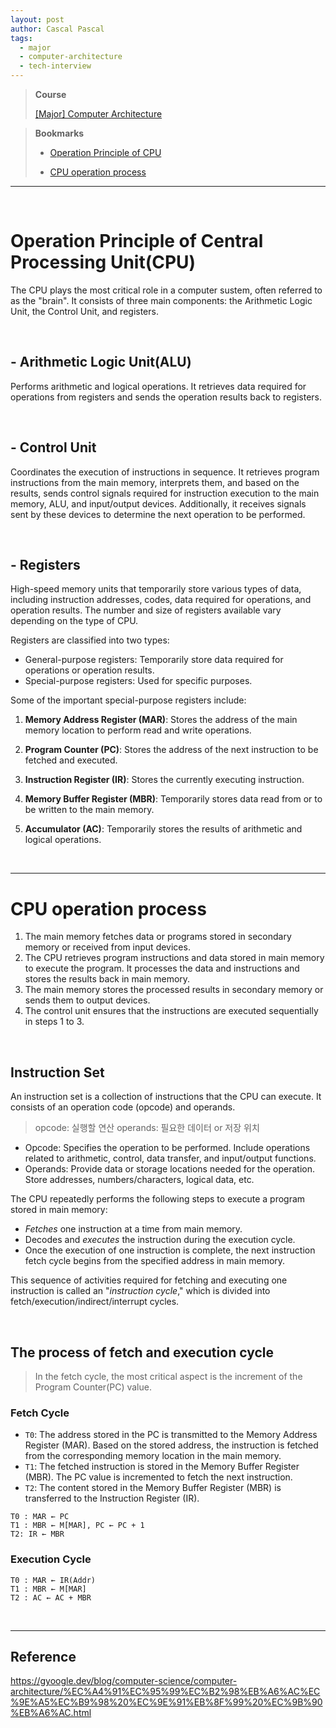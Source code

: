 ```yaml
---
layout: post
author: Cascal Pascal
tags:
  - major
  - computer-architecture
  - tech-interview
---
```


>**Course**
>
>[[Major] Computer Architecture](https://cascalpascal.github.io/major-tech-interview)

>**Bookmarks**
>
>- [Operation Principle of CPU](#operation-principle-of-central-processing-unitcpu)
>
>- [CPU operation process](#cpu-operation-process)


---

<br>

# Operation Principle of Central Processing Unit(CPU)  
The CPU plays the most critical role in a computer sustem, often referred to as the "brain". It consists of three main components: the Arithmetic Logic Unit, the Control Unit, and registers.

<br>

## - Arithmetic Logic Unit(ALU)
Performs arithmetic and logical operations. It retrieves data required for operations from registers and sends the operation results back to registers.

<br>

## - Control Unit
Coordinates the execution of instructions in sequence. It retrieves program instructions from the main memory, interprets them, and based on the results, sends control signals required for instruction execution to the main memory, ALU, and input/output devices. Additionally, it receives signals sent by these devices to determine the next operation to be performed.

<br>

## - Registers
High-speed memory units that temporarily store various types of data, including instruction addresses, codes, data required for operations, and operation results. The number and size of registers available vary depending on the type of CPU.

Registers are classified into two types:

- General-purpose registers: Temporarily store data required for operations or operation results.
- Special-purpose registers: Used for specific purposes.

Some of the important special-purpose registers include:

1. **Memory Address Register (MAR)**: Stores the address of the main memory location to perform read and write operations.
    
2. **Program Counter (PC)**: Stores the address of the next instruction to be fetched and executed.
    
3. **Instruction Register (IR)**: Stores the currently executing instruction.
    
4. **Memory Buffer Register (MBR)**: Temporarily stores data read from or to be written to the main memory.
    
5. **Accumulator (AC)**: Temporarily stores the results of arithmetic and logical operations.

<br>

---

#  CPU operation process
1. The main memory fetches data or programs stored in secondary memory or received from input devices.
2. The CPU retrieves program instructions and data stored in main memory to execute the program. It processes the data and instructions and stores the results back in main memory.
3. The main memory stores the processed results in secondary memory or sends them to output devices.
4. The control unit ensures that the instructions are executed sequentially in steps 1 to 3.

<br>

## Instruction Set
An instruction set is a collection of instructions that the CPU can execute. It consists of an operation code (opcode) and operands.

> opcode: 실행할 연산
> operands: 필요한 데이터 or 저장 위치

- Opcode: Specifies the operation to be performed. Include operations related to arithmetic, control, data transfer, and input/output functions.
- Operands: Provide data or storage locations needed for the operation. Store addresses, numbers/characters, logical data, etc.

The CPU repeatedly performs the following steps to execute a program stored in main memory:

- *Fetches* one instruction at a time from main memory.
- Decodes and *executes* the instruction during the execution cycle.
- Once the execution of one instruction is complete, the next instruction fetch cycle begins from the specified address in main memory.

This sequence of activities required for fetching and executing one instruction is called an "*instruction cycle*," which is divided into fetch/execution/indirect/interrupt cycles.

<br>

## The process of fetch and execution cycle

> In the fetch cycle, the most critical aspect is the increment of the Program Counter(PC) value.

### Fetch Cycle
- ```T0```: The address stored in the PC is transmitted to the Memory Address Register (MAR). Based on the stored address, the instruction is fetched from the corresponding memory location in the main memory.
- ```T1```: The fetched instruction is stored in the Memory Buffer Register (MBR). The PC value is incremented to fetch the next instruction.
- ```T2```: The content stored in the Memory Buffer Register (MBR) is transferred to the Instruction Register (IR).

```
T0 : MAR ← PC
T1 : MBR ← M[MAR], PC ← PC + 1
T2: IR ← MBR
```

### Execution Cycle

```
T0 : MAR ← IR(Addr)
T1 : MBR ← M[MAR]
T2 : AC ← AC + MBR
```



<br>

---

## Reference
https://gyoogle.dev/blog/computer-science/computer-architecture/%EC%A4%91%EC%95%99%EC%B2%98%EB%A6%AC%EC%9E%A5%EC%B9%98%20%EC%9E%91%EB%8F%99%20%EC%9B%90%EB%A6%AC.html